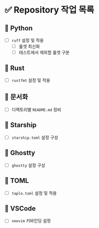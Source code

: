 # ✅ Repository 작업 목록

## 🐍 Python

- [ ] `ruff` 설정 및 적용
  - [ ] 룰셋 최신화
  - [ ] 테스트에서 제외할 룰셋 구분

## 🦀 Rust

- [ ] `rustfmt` 설정 및 적용

## 📄 문서화

- [ ] 디렉토리별 `README.md` 정비

## 🌟 Starship

- [ ] `starship.toml` 설정 구성

## 👻 Ghostty

- [ ] `ghostty` 설정 구성

## 🧾 TOML

- [ ] `taplo.toml` 설정 및 적용

## 🧰 VSCode

- [ ] `neovim` 키바인딩 설정
